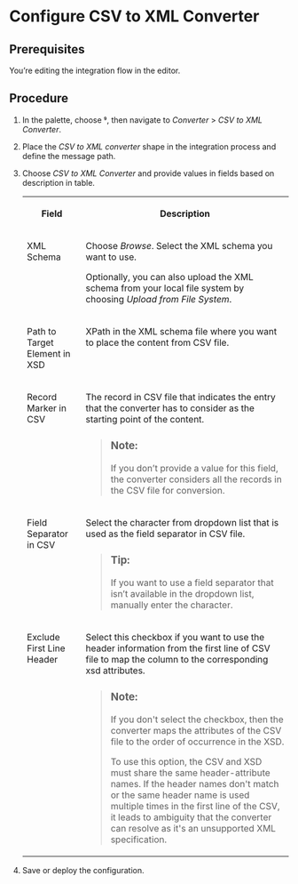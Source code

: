<!-- loiofe338881f2fc4ea094c334b18e63a015 -->

<link rel="stylesheet" type="text/css" href="../css/sap-icons.css"/>

# Configure CSV to XML Converter



<a name="loiofe338881f2fc4ea094c334b18e63a015__prereq_n5z_gyq_25b"/>

## Prerequisites

You’re editing the integration flow in the editor.



## Procedure

1.  In the palette, choose <span class="SAP-icons"></span>, then navigate to *Converter* \> *CSV to XML Converter*.

2.  Place the *CSV to XML converter* shape in the integration process and define the message path.

3.  Choose *CSV to XML Converter* and provide values in fields based on description in table.


    <table>
    <tr>
    <th valign="top">

    Field


    
    </th>
    <th valign="top">

    Description


    
    </th>
    </tr>
    <tr>
    <td valign="top">

    XML Schema


    
    </td>
    <td valign="top">

    Choose *Browse*. Select the XML schema you want to use.

    Optionally, you can also upload the XML schema from your local file system by choosing *Upload from File System*.


    
    </td>
    </tr>
    <tr>
    <td valign="top">

    Path to Target Element in XSD


    
    </td>
    <td valign="top">

    XPath in the XML schema file where you want to place the content from CSV file.


    
    </td>
    </tr>
    <tr>
    <td valign="top">

    Record Marker in CSV


    
    </td>
    <td valign="top">

    The record in CSV file that indicates the entry that the converter has to consider as the starting point of the content.

    > ### Note:  
    > If you don’t provide a value for this field, the converter considers all the records in the CSV file for conversion.


    
    </td>
    </tr>
    <tr>
    <td valign="top">

    Field Separator in CSV


    
    </td>
    <td valign="top">

    Select the character from dropdown list that is used as the field separator in CSV file.

    > ### Tip:  
    > If you want to use a field separator that isn’t available in the dropdown list, manually enter the character.


    
    </td>
    </tr>
    <tr>
    <td valign="top">

    Exclude First Line Header


    
    </td>
    <td valign="top">

    Select this checkbox if you want to use the header information from the first line of CSV file to map the column to the corresponding xsd attributes.

    > ### Note:  
    > If you don't select the checkbox, then the converter maps the attributes of the CSV file to the order of occurrence in the XSD.
    > 
    > To use this option, the CSV and XSD must share the same header-attribute names. If the header names don't match or the same header name is used multiple times in the first line of the CSV, it leads to ambiguity that the converter can resolve as it's an unsupported XML specification.


    
    </td>
    </tr>
    </table>
    
4.  Save or deploy the configuration.


